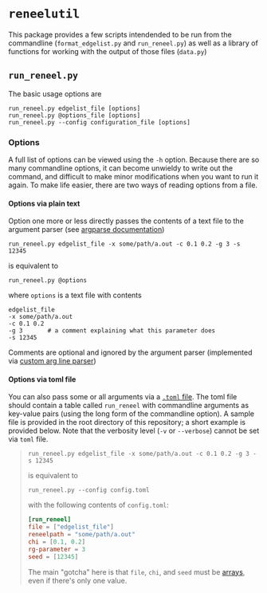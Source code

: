 # `reneelutil`

This package provides a few scripts intendended to be run from the commandline (`format_edgelist.py` and `run_reneel.py`) as well as a library of functions for working with the output of those files (`data.py`)

## `run_reneel.py`

The basic usage options are
```shell
run_reneel.py edgelist_file [options]
run_reneel.py @options_file [options]
run_reneel.py --config configuration_file [options]
```

### Options

A full list of options can be viewed using the `-h` option.
Because there are so many commandline options, it can become unwieldy to write out the command, and difficult to make minor modifications when you want to run it again. To make life easier, there are two ways of reading options from a file.

#### Options via plain text
Option one more or less directly passes the contents of a text file to the argument parser (see [argparse documentation](https://docs.python.org/3/library/argparse.html#fromfile-prefix-chars))

```shell
run_reneel.py edgelist_file -x some/path/a.out -c 0.1 0.2 -g 3 -s 12345
```

is equivalent to
```shell
run_reneel.py @options
```
where `options` is a text file with contents
```
edgelist_file
-x some/path/a.out
-c 0.1 0.2
-g 3       # a comment explaining what this parameter does
-s 12345
```
Comments are optional and ignored by the argument parser (implemented via [custom arg line parser](https://docs.python.org/3/library/argparse.html#argparse.ArgumentParser.convert_arg_line_to_args))

#### Options via toml file
You can also pass some or all arguments via a [`.toml` file](https://toml.io/en/). The toml file should contain a table called `run_reneel` with commandline arguments as key-value pairs (using the long form of the commandline option). A sample file is provided in the root directory of this repository; a short example is provided below. Note that the verbosity level (`-v` or `--verbose`) cannot be set via `toml` file.


> ```shell
> run_reneel.py edgelist_file -x some/path/a.out -c 0.1 0.2 -g 3 -s 12345
> ```
> is equivalent to
> ```shell
> run_reneel.py --config config.toml
> ```
> with the following contents of `config.toml`:
> ```toml
> [run_reneel]
> file = ["edgelist_file"]
> reneelpath = "some/path/a.out"
> chi = [0.1, 0.2]
> rg-parameter = 3
> seed = [12345]
> ```
> The main "gotcha" here is that `file`, `chi`, and `seed` must be [arrays](https://toml.io/en/v1.0.0#array), even if there's only one value.